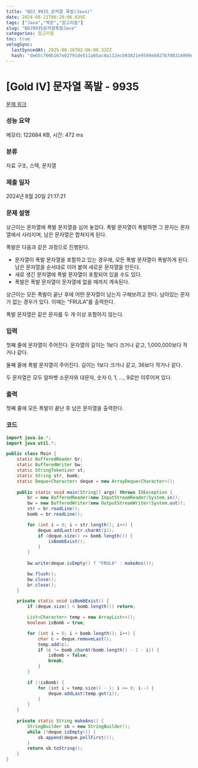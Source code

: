```yaml
---
title: "BOJ_9935_문자열 폭발(Java)"
date: 2024-08-21T06:28:06.639Z
tags: ["Java","백준","알고리즘"]
slug: "BOJ9935문자열폭발Java"
categories: 알고리즘
toc: true
velogSync:
  lastSyncedAt: 2025-08-26T02:06:08.332Z
  hash: "de65c700b167e02791de511a65ac0a112ecb03821e9599eb927b708314999d60"
---
```


# [Gold IV] 문자열 폭발 - 9935 

[문제 링크](https://www.acmicpc.net/problem/9935) 

### 성능 요약

메모리: 122684 KB, 시간: 472 ms

### 분류

자료 구조, 스택, 문자열

### 제출 일자

2024년 8월 20일 21:17:21

### 문제 설명

<p>상근이는 문자열에 폭발 문자열을 심어 놓았다. 폭발 문자열이 폭발하면 그 문자는 문자열에서 사라지며, 남은 문자열은 합쳐지게 된다.</p>

<p>폭발은 다음과 같은 과정으로 진행된다.</p>

<ul>
	<li>문자열이 폭발 문자열을 포함하고 있는 경우에, 모든 폭발 문자열이 폭발하게 된다. 남은 문자열을 순서대로 이어 붙여 새로운 문자열을 만든다.</li>
	<li>새로 생긴 문자열에 폭발 문자열이 포함되어 있을 수도 있다.</li>
	<li>폭발은 폭발 문자열이 문자열에 없을 때까지 계속된다.</li>
</ul>

<p>상근이는 모든 폭발이 끝난 후에 어떤 문자열이 남는지 구해보려고 한다. 남아있는 문자가 없는 경우가 있다. 이때는 "FRULA"를 출력한다.</p>

<p>폭발 문자열은 같은 문자를 두 개 이상 포함하지 않는다.</p>

### 입력 

 <p>첫째 줄에 문자열이 주어진다. 문자열의 길이는 1보다 크거나 같고, 1,000,000보다 작거나 같다.</p>

<p>둘째 줄에 폭발 문자열이 주어진다. 길이는 1보다 크거나 같고, 36보다 작거나 같다.</p>

<p>두 문자열은 모두 알파벳 소문자와 대문자, 숫자 0, 1, ..., 9로만 이루어져 있다.</p>

### 출력 

 <p>첫째 줄에 모든 폭발이 끝난 후 남은 문자열을 출력한다.</p>

### 코드
```java
import java.io.*;
import java.util.*;

public class Main {
    static BufferedReader br;
    static BufferedWriter bw;
    static StringTokenizer st;
    static String str, bomb;
    static Deque<Character> deque = new ArrayDeque<Character>();
    
    public static void main(String[] args) throws IOException {
        br = new BufferedReader(new InputStreamReader(System.in));
        bw = new BufferedWriter(new OutputStreamWriter(System.out));
        str = br.readLine();
        bomb = br.readLine(); 

        for (int i = 0; i < str.length(); i++) {
            deque.addLast(str.charAt(i));
            if (deque.size() >= bomb.length()) {
                isBombExist();
            }
        }
        
        bw.write(deque.isEmpty() ? "FRULA" : makeAns());

        bw.flush();
        bw.close();
        br.close();
    }

    private static void isBombExist() {
        if (deque.size() < bomb.length()) return;

        List<Character> temp = new ArrayList<>();
        boolean isBomb = true;

        for (int i = 0; i < bomb.length(); i++) {
            char c = deque.removeLast();
            temp.add(c);
            if (c != bomb.charAt(bomb.length() - 1 - i)) {
                isBomb = false;
                break;
            }
        }

        if (!isBomb) {
            for (int i = temp.size() - 1; i >= 0; i--) {
                deque.addLast(temp.get(i));
            }
        }
    }
    
    private static String makeAns() {
        StringBuilder sb = new StringBuilder();
        while (!deque.isEmpty()) {
            sb.append(deque.pollFirst());
        }
        return sb.toString();
    }
}
```

